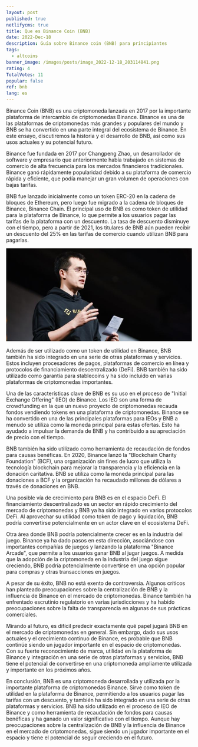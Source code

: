 ```yaml
---
layout: post
published: true
netlifycms: true
title: Que es Binance Coin (BNB)
date: 2022-Dec-18
description: Guía sobre Binance coin (BNB) para principiantes
tags:
  - altcoins
banner_image: /images/posts/image_2022-12-18_203114841.png
rating: 4
TotalVotes: 11
popular: false
ref: bnb
lang: es
---
```

Binance Coin (BNB) es una criptomoneda lanzada en 2017 por la importante plataforma de intercambio de criptomonedas Binance. Binance es una de las plataformas de criptomonedas más grandes y populares del mundo y BNB se ha convertido en una parte integral del ecosistema de Binance. En este ensayo, discutiremos la historia y el desarrollo de BNB, así como sus usos actuales y su potencial futuro.

Binance fue fundada en 2017 por Changpeng Zhao, un desarrollador de software y empresario que anteriormente había trabajado en sistemas de comercio de alta frecuencia para los mercados financieros tradicionales. Binance ganó rápidamente popularidad debido a su plataforma de comercio rápida y eficiente, que podía manejar un gran volumen de operaciones con bajas tarifas.

BNB fue lanzado inicialmente como un token ERC-20 en la cadena de bloques de Ethereum, pero luego fue migrado a la cadena de bloques de Binance, Binance Chain. El principal uso de BNB es como token de utilidad para la plataforma de Binance, lo que permite a los usuarios pagar las tarifas de la plataforma con un descuento. La tasa de descuento disminuye con el tiempo, pero a partir de 2021, los titulares de BNB aún pueden recibir un descuento del 25% en las tarifas de comercio cuando utilizan BNB para pagarlas.

![Changpeng Zhao](/images/posts/image_2022-12-18_203513523.png "Changpeng Zhao")

Además de ser utilizado como un token de utilidad en Binance, BNB también ha sido integrado en una serie de otras plataformas y servicios. Estos incluyen procesadores de pagos, plataformas de comercio en línea y protocolos de financiamiento descentralizado (DeFi). BNB también ha sido utilizado como garantía para stablecoins y ha sido incluido en varias plataformas de criptomonedas importantes.

Una de las características clave de BNB es su uso en el proceso de "Initial Exchange Offering" (IEO) de Binance. Los IEO son una forma de crowdfunding en la que un nuevo proyecto de criptomonedas recauda fondos vendiendo tokens en una plataforma de criptomonedas. Binance se ha convertido en una de las principales plataformas para IEOs y BNB a menudo se utiliza como la moneda principal para estas ofertas. Esto ha ayudado a impulsar la demanda de BNB y ha contribuido a su apreciación de precio con el tiempo.

BNB también ha sido utilizado como herramienta de recaudación de fondos para causas benéficas. En 2020, Binance lanzó la "Blockchain Charity Foundation" (BCF), una organización sin fines de lucro que utiliza la tecnología blockchain para mejorar la transparencia y la eficiencia en la donación caritativa. BNB se utiliza como la moneda principal para las donaciones a BCF y la organización ha recaudado millones de dólares a través de donaciones en BNB.

Una posible vía de crecimiento para BNB es en el espacio DeFi. El financiamiento descentralizado es un sector en rápido crecimiento del mercado de criptomonedas y BNB ya ha sido integrado en varios protocolos DeFi. Al aprovechar su utilidad como token de pago y liquidación, BNB podría convertirse potencialmente en un actor clave en el ecosistema DeFi.

Otra área donde BNB podría potencialmente crecer es en la industria del juego. Binance ya ha dado pasos en esta dirección, asociándose con importantes compañías de juegos y lanzando la plataforma "Binance Arcade", que permite a los usuarios ganar BNB al jugar juegos. A medida que la adopción de la criptomoneda en la industria del juego sigue creciendo, BNB podría potencialmente convertirse en una opción popular para compras y otras transacciones en juegos.

A pesar de su éxito, BNB no está exento de controversia. Algunos críticos han planteado preocupaciones sobre la centralización de BNB y la influencia de Binance en el mercado de criptomonedas. Binance también ha enfrentado escrutinio regulatorio en varias jurisdicciones y ha habido preocupaciones sobre la falta de transparencia en algunas de sus prácticas comerciales.

Mirando al futuro, es difícil predecir exactamente qué papel jugará BNB en el mercado de criptomonedas en general. Sin embargo, dado sus usos actuales y el crecimiento continuo de Binance, es probable que BNB continúe siendo un jugador importante en el espacio de criptomonedas. Con su fuerte reconocimiento de marca, utilidad en la plataforma de Binance y integración en una serie de otras plataformas y servicios, BNB tiene el potencial de convertirse en una criptomoneda ampliamente utilizada y importante en los próximos años.

En conclusión, BNB es una criptomoneda desarrollada y utilizada por la importante plataforma de criptomonedas Binance. Sirve como token de utilidad en la plataforma de Binance, permitiendo a los usuarios pagar las tarifas con un descuento, y también ha sido integrado en una serie de otras plataformas y servicios. BNB ha sido utilizado en el proceso de IEO de Binance y como herramienta de recaudación de fondos para causas benéficas y ha ganado un valor significativo con el tiempo. Aunque hay preocupaciones sobre la centralización de BNB y la influencia de Binance en el mercado de criptomonedas, sigue siendo un jugador importante en el espacio y tiene el potencial de seguir creciendo en el futuro.